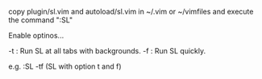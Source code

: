 
copy plugin/sl.vim and autoload/sl.vim in ~/.vim or ~/vimfiles
and execute the command ":SL"

Enable optinos...

-t : Run SL at all tabs with backgrounds.
-f : Run SL quickly.

e.g. :SL -tf (SL with option t and f)

